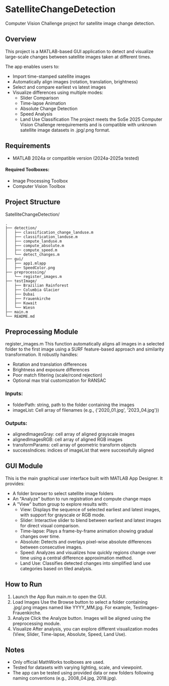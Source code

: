 # SatelliteChangeDetection
Computer Vision Challenge project for satellite image change detection.

## Overview
This project is a MATLAB-based GUI application to detect and visualize large-scale changes between satellite images taken at different times.  

The app enables users to:
- Import time-stamped satellite images
- Automatically align images (rotation, translation, brightness)
- Select and compare earliest vs latest images
- Visualize differences using multiple modes:
  - Slider Comparison
  - Time-lapse Animation
  - Absolute Change Detection
  - Speed Analysis
  - Land Use Classification
The project meets the SoSe 2025 Computer Vision Challenge rerequirements and is compatible with unknown satellite image datasets in .jpg/.png format.

 ## Requirements
 - MATLAB 2024a or compatible version (2024a-2025a tested)
 #### Required Toolboxes:
  - Image Processing Toolbox
  - Computer Vision Toolbox
 
 ## Project Structure
 SatelliteChangeDetection/
 ```
.
├── detection/
│   ├── classification_change_landuse.m
│   ├── classification_landuse.m
│   ├── compute_landuse.m
│   ├── compute_absolute.m
│   ├── compute_speed.m
│   └── detect_changes.m
├── gui/
│   ├── app1.mlapp
│   ├── SpeedColor.png
├── preprocessing/
│   └── register_images.m
├── testImage/
│   ├── Brazilian Rainforest
│   ├── Columbia Glacier
│   ├── Dubai
│   ├── Frauenkirche
│   ├── Kuwait
│   └── Wiesn
├── main.m
└── README.md
```

 
 ## Preprocessing Module
 register_images.m
 This function automatically aligns all images in a selected folder to the first image using a SURF feature-based approach and similarity transformation. It robustly handles:
 - Rotation and translation differences
 - Brightness and exposure differences
 - Poor match filtering (scale/rcond rejection)
 - Optional max trial customization for RANSAC
 ### Inputs:
 - folderPath: string, path to the folder containing the images
 - imageList: Cell array of filenames (e.g., {'2020_01.jpg', '2023_04.jpg'})
 ### Outputs:
 - alignedImagesGray: cell array of aligned grayscale images
 - alignedImagesRGB:  cell array of aligned RGB images
 - transformParams:   cell array of geometric transform objects
 - successIndices:    indices of imageList that were successfully aligned

 ## GUI Module
 This is the main graphical user interface built with MATLAB App Designer. It provides:
 - A folder browser to select satellite image folders
 - An "Analyze" button to run registration and compute change maps
 - A "View" button group to explore results with:
   - View:
     Displays the sequence of selected earliest and latest images, with support for grayscale or RGB mode.
   - Slider:
     Interactive slider to blend between earliest and latest images for direct visual comparison.
   - Time-lapse:
     Plays a frame-by-frame animation showing gradual changes over time.
   - Absolute:
     Detects and overlays pixel-wise absolute differences between consecutive images.
   - Speed:
     Analyzes and visualizes how quickly regions change over time using a central difference approximation method.
   - Land Use:
     Classifies detected changes into simplified land use categories based on tiled analysis.

 ## How to Run
 1. Launch the App
    Run main.m to open the GUI.
 2. Load Images
    Use the Browse button to select a folder containing .jpg/.png images named like YYYY_MM.jpg. For example, Testimages-Frauenkirche.
 3. Analyze
    Click the Analyze button. Images will be aligned using the preprocessing module.
 4. Visualize
    After analysis, you can explore different visualization modes (View, Slider, Time-lapse, Absolute, Speed, Land Use).

 ## Notes
 - Only official MathWorks toolboxes are used.
 - Tested for datasets with varying lighting, scale, and viewpoint.
 - The app can be tested using provided data or new folders following naming conventions (e.g., 2008_04.jpg, 2018.jpg). 
 
 
